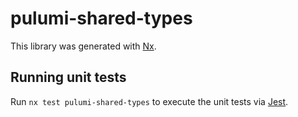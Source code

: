 # pulumi-shared-types

This library was generated with [Nx](https://nx.dev).

## Running unit tests

Run `nx test pulumi-shared-types` to execute the unit tests via [Jest](https://jestjs.io).
